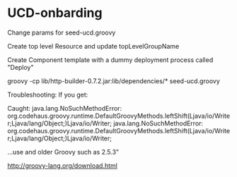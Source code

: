 # UCD-onbarding

Change params for seed-ucd.groovy

Create top level Resource and update topLevelGroupName

Create Component template with a dummy deployment process called "Deploy"

groovy -cp lib/http-builder-0.7.2.jar:lib/dependencies/* seed-ucd.groovy

Troubleshooting:
If you get: 

Caught: java.lang.NoSuchMethodError: org.codehaus.groovy.runtime.DefaultGroovyMethods.leftShift(Ljava/io/Writer;Ljava/lang/Object;)Ljava/io/Writer;
java.lang.NoSuchMethodError: org.codehaus.groovy.runtime.DefaultGroovyMethods.leftShift(Ljava/io/Writer;Ljava/lang/Object;)Ljava/io/Writer;

...use and older Groovy such as 2.5.3"

http://groovy-lang.org/download.html
